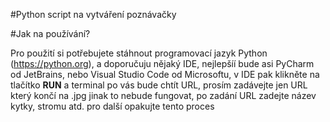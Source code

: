 #Python script na vytváření poznávačky

#Jak na používání?

Pro použití si potřebujete stáhnout programovací jazyk Python (https://python.org), a doporučuju nějaký IDE, nejlepšíí bude asi PyCharm od JetBrains, nebo Visual Studio Code od Microsoftu, v IDE pak klikněte na tlačítko **RUN** a terminal po vás bude chtít URL, prosím zadávejte jen URL který končí na .jpg jinak to nebude fungovat, po zadání URL zadejte název kytky, stromu atd.  pro další opakujte tento proces
